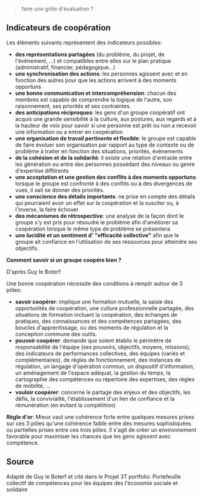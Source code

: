 <!--

---
title: Indicateurs de coopération 
description: voici une liste d'indicateurs qui reflètent le degré de coopération dans des groupes.
image_url: 
---

-->

> faire une grille d'évaluation ?

## Indicateurs de coopération 
Les éléments suivants représentent des indicateurs possibles:

- **des représentations partagées** (du problème, du projet, de l'évènement, …) et compatibles entre elles sur le plan pratique (administratif, financier, pédagogique…)
- **une synchronisation des actions**: les personnes agissent avec et en fonction des autres pour que les actions arrivent à des moments opportuns
- **une bonne communication et intercompréhension**: chacun des membres est capable de comprendre la logique de l'autre, son raisonnement, ses priorités et ses contraintes.
- **des anticipations réciproques**: les gens d'un groupe coopératif ont acquis une grande sensibilité à la culture, aux postures, aux regards et à la hauteur de voix pour savoir si une personne est prêt ou non a recevoir une information ou a entrer en coopération
- **une organisation de travail pertinente et flexible**: le groupe est capable de faire évoluer son organisation par rapport au type de contexte ou de problème à traiter en fonction des situations, priorités, évènements
- **de la cohésion et de la solidarité**: il existe une relation d'entraide entre les génération ou entre des personnes possédant des niveaux ou genre d'expertise différents
- **une acceptation et une gestion des conflits à des moments opportuns**: lorsque le groupe est confronté à des conflits ou à des divergences de vues, il sait se donner des priorités.
- **une conscience des détails importants**: ne prise en compte des détails qui pourraient avoir un effet sur la coopération et la susciter ou, à l'inverse, la faire échouer
- **des mécanismes de rétrospective**: une analyse de la façon dont le groupe s'y est pris pour résoudre le problème afin d'améliorer sa coopération lorsque le même type de problème se présentera
- **une lucidité et un sentiment d' "efficacité collective"** afin que le groupe ait confiance en l'utilisation de ses ressources pour atteindre ses objectifs.

**Comment savoir si un groupe coopére bien ?**

D'après Guy le Boterf:

Une bonne coopération nécessite des conditions à remplir autour de 3 pôles:
- **savoir coopérer**: implique une formation mutuelle, la saisie des opportunités de coopération, une culture professionnelle partagée, des situations de formation incluant la coopération, des échanges de pratiques, des connaissances et des compétences partagées, des boucles d'apprentissage, ou des moments de régulation et la conception commune des outils. 
- **pouvoir coopérer**: demande que soient établis le périmètre de responsabilité de l'équipe (ses pouvoirs, objectifs, moyens, missions), des indicateurs de performances collectives, des équipes (variés et complémentaires), de règles de fonctionnement, des instances de régulation, un langage d'opération commun, un dispositif d'information, un aménagement de l'espace adéquat, la gestion du temps, la cartographie des compétences ou répertoire des expertises, des règles de mobilité, …
- **vouloir coopérer**: concerne le partage des enjeux et des objectifs, les défis, la convivialité, l'établissement d'un lien de confiance et la rémunération (en évitant la compétition)

__Règle d'or__: Mieux vaut une cohérence forte entre quelques mesures prises sur ces 3 pôles qu'une cohérence faible entre des mesures sophistiquées ou partielles prises entre ces trois pôles. Il s'agit de créer un environnement favorable pour maximiser les chances que les gens agissent avec compétence.

## Source

Adapté de Guy le Boterf et cité dans le Projet 3T portfolio: Portefeuille collectif de compétences pour les équipes des l'économie sociale et solidaire
